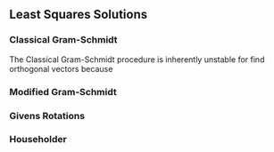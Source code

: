 ## Least Squares Solutions

### Classical Gram-Schmidt

The Classical Gram-Schmidt procedure is inherently unstable for find orthogonal vectors because

### Modified Gram-Schmidt

### Givens Rotations

### Householder
